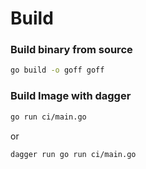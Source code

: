 # Build

### Build binary from source

```bash
go build -o goff goff 
```

### Build Image with dagger

```bash
go run ci/main.go 
```

or 

```bash
dagger run go run ci/main.go 
```

